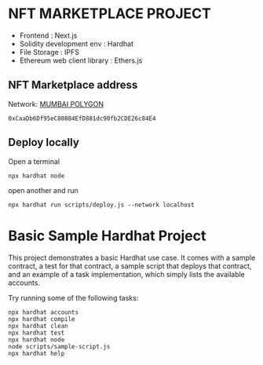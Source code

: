 # NFT MARKETPLACE PROJECT

- Frontend : Next.js
- Solidity development env : Hardhat
- File Storage : IPFS
- Ethereum web client library : Ethers.js

## NFT Marketplace address
Network: [MUMBAI POLYGON](https://mumbai.polygonscan.com/address/0xCaaDb6Df95eC80884EfD881dc90fb2CDE26c84E4)
```
0xCaaDb6Df95eC80884EfD881dc90fb2CDE26c84E4
```

## Deploy locally

Open a terminal 
```
npx hardhat node
```
open another and run
```
npx hardhat run scripts/deploy.js --network localhost
```

# Basic Sample Hardhat Project

This project demonstrates a basic Hardhat use case. It comes with a sample contract, a test for that contract, a sample script that deploys that contract, and an example of a task implementation, which simply lists the available accounts.

Try running some of the following tasks:

```shell
npx hardhat accounts
npx hardhat compile
npx hardhat clean
npx hardhat test
npx hardhat node
node scripts/sample-script.js
npx hardhat help
```



